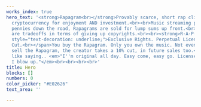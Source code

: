 ```yaml
---
works_index: true
hero_text: '<strong>Rapagram<br></strong>Provably scarce, short rap clips bought with
  cryptocurrency for enjoyment AND investment.<br><br>Music streaming platforms pay
  pennies down the road, Rapagrams are sold for lump sums up front.<br><br>But there
  are tradeoffs in terms of giving up copyrights.<br><br><strong>R·A·P·A·G·R·A·M  E·X·C·L·U·S·I·V·E·S</strong><br><span
  style="text-decoration: underline;">Exclusive Rights. Perpetual License. Resale
  Cut.<br></span>You buy the Rapagram. Only you own the music. Not even its creator.<br><br>You
  sell the Rapagram, the creator takes a 10% cut, in future sales too.<br><br>It''s
  like saying.. <em>"I''m original all day. Easy come, easy go. License me back when
  I blow up."</em><br><br><br><br>'
title: Hero
blocks: []
numbers: 0
color_picker: "#E02626"
text_area: ''

---
```

<Hero :text="$page.frontmatter.hero_text" /> <WorksList />